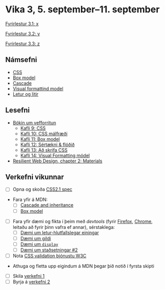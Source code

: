 # Vika 3, 5. september–11. september

[Fyrirlestur 3.1: x](https://youtu.be/)

[Fyrirlestur 3.2: y](https://youtu.be/)

[Fyrirlestur 3.3: z](https://youtu.be/)

## Námsefni

* [CSS](../namsefni/10.css/)
* [Box model](../namsefni/11.css-box-model/)
* [Cascade](../namsefni/12.css-cascade/)
* [Visual formattind model](../namsefni/13.css-visual-formatting/)
* [Letur og litir](../namsefni/14.css-letur-litir/)

## Lesefni

* [Bókin um vefforritun](https://bok.vefforritun.is/)
  * [Kafli 9: CSS](https://bok.vefforritun.is/09.css.html)
  * [Kafli 10: CSS málfræði](https://bok.vefforritun.is/10.css-malfraedi.html)
  * [Kafli 11: Box model](https://bok.vefforritun.is/11.css-box-model.html)
  * [Kafli 12: Sértækni & flóðið](https://bok.vefforritun.is/12.css-specifity-cascade.html)
  * [Kafli 13: Að skrifa CSS](https://bok.vefforritun.is/13.css-best-practices.html)
  * [Kafli 14: Visual Formatting módel](https://bok.vefforritun.is/14.visual-formatting.html)
* [Resilient Web Design, chapter 2: Materials](https://resilientwebdesign.com/chapter2/)

## Verkefni vikunnar

* [ ] Opna og skoða [CSS2.1 spec](http://www.w3.org/TR/CSS2/)
* Fara yfir á MDN:
  * [ ] [Cascade and inheritance](https://developer.mozilla.org/en-US/docs/Learn/CSS/Building_blocks/Cascade_and_inheritance)
  * [ ] [Box model](https://developer.mozilla.org/en-US/docs/Web/CSS/CSS_Box_Model/Introduction_to_the_CSS_box_model)
* [ ] Fara yfir dæmi og fikta í þeim með _devtools_ (fyrir [Firefox](https://developer.mozilla.org/en-US/docs/Tools), [Chrome](https://developer.chrome.com/docs/devtools/), leitaðu að fyrir þinn vafra ef annar), sérstaklega:
  * [ ] [Dæmi um letur-hlutfallslegar einingar](../namsefni/10.css/daemi/06.em.html)
  * [ ] [Dæmi um gildi](../namsefni/12.css-cascade/daemi/01.values.html)
  * [ ] [Dæmi um `display`](../namsefni/13.css-visual-formatting/daemi/01.display.html)
  * [ ] [Dæmi um staðsetningar #2](../namsefni/13.css-visual-formatting/daemi/05.position2.html)
* [ ] Nota [CSS validation þjónustu W3C](https://jigsaw.w3.org/css-validator/)
* Athuga og fletta upp eigindum á MDN þegar þið notið í fyrsta skipti
* [ ] Skila [verkefni 1](https://github.com/vefforritun/vef1-2022-v1)
* [ ] Byrja á [verkefni 2](https://github.com/vefforritun/vef1-2022-v2)
